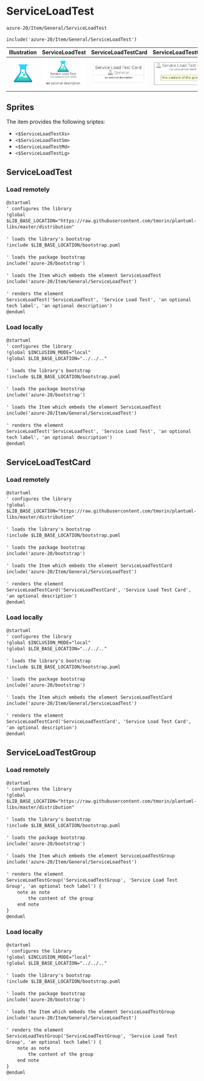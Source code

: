 # ServiceLoadTest


```text
azure-20/Item/General/ServiceLoadTest
```

```text
include('azure-20/Item/General/ServiceLoadTest')
```



| Illustration | ServiceLoadTest | ServiceLoadTestCard | ServiceLoadTestGroup |
| :---: | :---: | :---: | :---: |
| ![illustration for Illustration](../../../azure-20/Item/General/ServiceLoadTest.png) | ![illustration for ServiceLoadTest](../../../azure-20/Item/General/ServiceLoadTest.Local.png) | ![illustration for ServiceLoadTestCard](../../../azure-20/Item/General/ServiceLoadTestCard.Local.png) | ![illustration for ServiceLoadTestGroup](../../../azure-20/Item/General/ServiceLoadTestGroup.Local.png) |



## Sprites
The item provides the following sriptes:

- `<$ServiceLoadTestXs>`
- `<$ServiceLoadTestSm>`
- `<$ServiceLoadTestMd>`
- `<$ServiceLoadTestLg>`





## ServiceLoadTest

### Load remotely
```plantuml
@startuml
' configures the library
!global $LIB_BASE_LOCATION="https://raw.githubusercontent.com/tmorin/plantuml-libs/master/distribution"

' loads the library's bootstrap
!include $LIB_BASE_LOCATION/bootstrap.puml

' loads the package bootstrap
include('azure-20/bootstrap')

' loads the Item which embeds the element ServiceLoadTest
include('azure-20/Item/General/ServiceLoadTest')

' renders the element
ServiceLoadTest('ServiceLoadTest', 'Service Load Test', 'an optional tech label', 'an optional description')
@enduml
```

### Load locally
```plantuml
@startuml
' configures the library
!global $INCLUSION_MODE="local"
!global $LIB_BASE_LOCATION="../../.."

' loads the library's bootstrap
!include $LIB_BASE_LOCATION/bootstrap.puml

' loads the package bootstrap
include('azure-20/bootstrap')

' loads the Item which embeds the element ServiceLoadTest
include('azure-20/Item/General/ServiceLoadTest')

' renders the element
ServiceLoadTest('ServiceLoadTest', 'Service Load Test', 'an optional tech label', 'an optional description')
@enduml
```

## ServiceLoadTestCard

### Load remotely
```plantuml
@startuml
' configures the library
!global $LIB_BASE_LOCATION="https://raw.githubusercontent.com/tmorin/plantuml-libs/master/distribution"

' loads the library's bootstrap
!include $LIB_BASE_LOCATION/bootstrap.puml

' loads the package bootstrap
include('azure-20/bootstrap')

' loads the Item which embeds the element ServiceLoadTestCard
include('azure-20/Item/General/ServiceLoadTest')

' renders the element
ServiceLoadTestCard('ServiceLoadTestCard', 'Service Load Test Card', 'an optional description')
@enduml
```

### Load locally
```plantuml
@startuml
' configures the library
!global $INCLUSION_MODE="local"
!global $LIB_BASE_LOCATION="../../.."

' loads the library's bootstrap
!include $LIB_BASE_LOCATION/bootstrap.puml

' loads the package bootstrap
include('azure-20/bootstrap')

' loads the Item which embeds the element ServiceLoadTestCard
include('azure-20/Item/General/ServiceLoadTest')

' renders the element
ServiceLoadTestCard('ServiceLoadTestCard', 'Service Load Test Card', 'an optional description')
@enduml
```

## ServiceLoadTestGroup

### Load remotely
```plantuml
@startuml
' configures the library
!global $LIB_BASE_LOCATION="https://raw.githubusercontent.com/tmorin/plantuml-libs/master/distribution"

' loads the library's bootstrap
!include $LIB_BASE_LOCATION/bootstrap.puml

' loads the package bootstrap
include('azure-20/bootstrap')

' loads the Item which embeds the element ServiceLoadTestGroup
include('azure-20/Item/General/ServiceLoadTest')

' renders the element
ServiceLoadTestGroup('ServiceLoadTestGroup', 'Service Load Test Group', 'an optional tech label') {
    note as note
        the content of the group
    end note
}
@enduml
```

### Load locally
```plantuml
@startuml
' configures the library
!global $INCLUSION_MODE="local"
!global $LIB_BASE_LOCATION="../../.."

' loads the library's bootstrap
!include $LIB_BASE_LOCATION/bootstrap.puml

' loads the package bootstrap
include('azure-20/bootstrap')

' loads the Item which embeds the element ServiceLoadTestGroup
include('azure-20/Item/General/ServiceLoadTest')

' renders the element
ServiceLoadTestGroup('ServiceLoadTestGroup', 'Service Load Test Group', 'an optional tech label') {
    note as note
        the content of the group
    end note
}
@enduml
```

